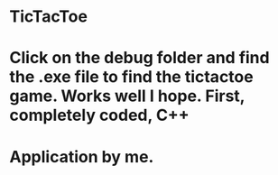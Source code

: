 # TicTacToe
# Click on the debug folder and find the .exe file to find the tictactoe game. Works well I hope. First, completely coded, C++ 
# Application by me. 
